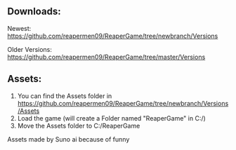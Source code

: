 ## Downloads:
Newest:
https://github.com/reapermen09/ReaperGame/tree/newbranch/Versions

Older Versions:
https://github.com/reapermen09/ReaperGame/tree/master/Versions

## Assets:
1. You can find the Assets folder in https://github.com/reapermen09/ReaperGame/tree/newbranch/Versions/Assets
2. Load the game (will create a Folder named "ReaperGame" in C:/)
3. Move the Assets folder to C:/ReaperGame

Assets made by Suno ai because of funny
